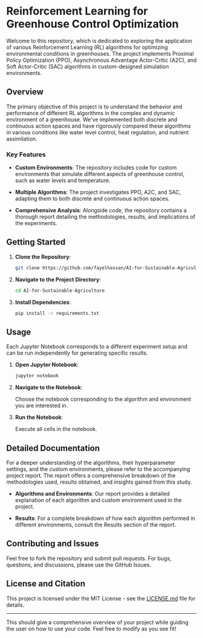 

# Reinforcement Learning for Greenhouse Control Optimization

Welcome to this repository, which is dedicated to exploring the application of various Reinforcement Learning (RL) algorithms for optimizing environmental conditions in greenhouses. The project implements Proximal Policy Optimization (PPO), Asynchronous Advantage Actor-Critic (A2C), and Soft Actor-Critic (SAC) algorithms in custom-designed simulation environments.

## Overview

The primary objective of this project is to understand the behavior and performance of different RL algorithms in the complex and dynamic environment of a greenhouse. We've implemented both discrete and continuous action spaces and have rigorously compared these algorithms in various conditions like water level control, heat regulation, and nutrient assimilation.

### Key Features

- **Custom Environments**: The repository includes code for custom environments that simulate different aspects of greenhouse control, such as water levels and temperature.
  
- **Multiple Algorithms**: The project investigates PPO, A2C, and SAC, adapting them to both discrete and continuous action spaces.
  
- **Comprehensive Analysis**: Alongside code, the repository contains a thorough report detailing the methodologies, results, and implications of the experiments.

## Getting Started

1. **Clone the Repository**:

    ```bash
    git clone https://github.com/fayelhassan/AI-for-Sustainable-Agriculture.git
    ```

2. **Navigate to the Project Directory**:

    ```bash
    cd AI-for-Sustainable-Agriculture
    ```

3. **Install Dependencies**:

    ```bash
    pip install -r requirements.txt
    ```

## Usage

Each Jupyter Notebook corresponds to a different experiment setup and can be run independently for generating specific results. 

1. **Open Jupyter Notebook**:

    ```bash
    jupyter notebook
    ```

2. **Navigate to the Notebook**:

    Choose the notebook corresponding to the algorithm and environment you are interested in.

3. **Run the Notebook**:

    Execute all cells in the notebook.

## Detailed Documentation

For a deeper understanding of the algorithms, their hyperparameter settings, and the custom environments, please refer to the accompanying project report. The report offers a comprehensive breakdown of the methodologies used, results obtained, and insights gained from this study.

- **Algorithms and Environments**: Our report provides a detailed explanation of each algorithm and custom environment used in the project.
  
- **Results**: For a complete breakdown of how each algorithm performed in different environments, consult the Results section of the report.

## Contributing and Issues

Feel free to fork the repository and submit pull requests. For bugs, questions, and discussions, please use the GitHub Issues.

## License and Citation

This project is licensed under the MIT License - see the [LICENSE.md](LICENSE.md) file for details.

---

This should give a comprehensive overview of your project while guiding the user on how to use your code. Feel free to modify as you see fit!
